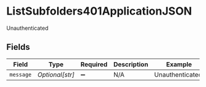 # ListSubfolders401ApplicationJSON

Unauthenticated


## Fields

| Field              | Type               | Required           | Description        | Example            |
| ------------------ | ------------------ | ------------------ | ------------------ | ------------------ |
| `message`          | *Optional[str]*    | :heavy_minus_sign: | N/A                | Unauthenticated.   |